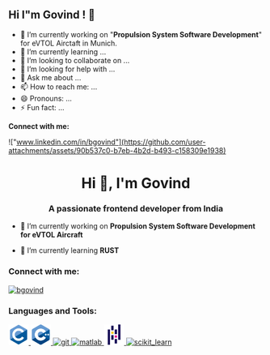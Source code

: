 ##                                                  Hi I"m Govind ! 👋

<!--
**bhardwajgovind/bhardwajgovind** is a ✨ _special_ ✨ repository because its `README.md` (this file) appears on your GitHub profile
-->

- 🔭 I’m currently working on "**Propulsion System Software Development**" for eVTOL Airctaft in Munich.
- 🌱 I’m currently learning ...
- 👯 I’m looking to collaborate on ...
- 🤔 I’m looking for help with ...
- 💬 Ask me about ...
- 📫 How to reach me: ...
- 😄 Pronouns: ...
- ⚡ Fun fact: ...

 **Connect with me:**
 

!["www.linkedin.com/in/bgovind"](https://github.com/user-attachments/assets/90b537c0-b7eb-4b2d-b493-c158309e1938)

<h1 align="center">Hi 👋, I'm Govind</h1>
<h3 align="center">A passionate frontend developer from India</h3>

- 🔭 I’m currently working on **Propulsion System Software Development for eVTOL Aircraft**

- 🌱 I’m currently learning **RUST**

<h3 align="left">Connect with me:</h3>
<p align="left">
<a href="https://linkedin.com/in/bgovind" target="blank"><img align="center" src="https://raw.githubusercontent.com/rahuldkjain/github-profile-readme-generator/master/src/images/icons/Social/linked-in-alt.svg" alt="bgovind" height="30" width="40" /></a>
</p>

<h3 align="left">Languages and Tools:</h3>
<p align="left"> <a href="https://www.cprogramming.com/" target="_blank" rel="noreferrer"> <img src="https://raw.githubusercontent.com/devicons/devicon/master/icons/c/c-original.svg" alt="c" width="40" height="40"/> </a> <a href="https://www.w3schools.com/cpp/" target="_blank" rel="noreferrer"> <img src="https://raw.githubusercontent.com/devicons/devicon/master/icons/cplusplus/cplusplus-original.svg" alt="cplusplus" width="40" height="40"/> </a> <a href="https://git-scm.com/" target="_blank" rel="noreferrer"> <img src="https://www.vectorlogo.zone/logos/git-scm/git-scm-icon.svg" alt="git" width="40" height="40"/> </a> <a href="https://www.mathworks.com/" target="_blank" rel="noreferrer"> <img src="https://upload.wikimedia.org/wikipedia/commons/2/21/Matlab_Logo.png" alt="matlab" width="40" height="40"/> </a> <a href="https://pandas.pydata.org/" target="_blank" rel="noreferrer"> <img src="https://raw.githubusercontent.com/devicons/devicon/2ae2a900d2f041da66e950e4d48052658d850630/icons/pandas/pandas-original.svg" alt="pandas" width="40" height="40"/> </a> <a href="https://scikit-learn.org/" target="_blank" rel="noreferrer"> <img src="https://upload.wikimedia.org/wikipedia/commons/0/05/Scikit_learn_logo_small.svg" alt="scikit_learn" width="40" height="40"/> </a> </p>

  

